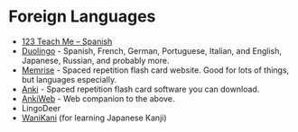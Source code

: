 # Foreign Languages

* [123 Teach Me – Spanish](http://www.123teachme.com/learn_spanish/spanish_grammar_course)
* [Duolingo](https://www.duolingo.com/) - Spanish, French, German, Portuguese, Italian, and English, Japanese, Russian, and probably more.
* [Memrise](http://www.memrise.com/) - Spaced repetition flash card website. Good for lots of things, but languages especially.
* [Anki](http://ankisrs.net/) - Spaced repetition flash card software you can download.
* [AnkiWeb](https://ankiweb.net/) - Web companion to the above.
* LingoDeer
* [WaniKani](https://www.wanikani.com/) (for learning Japanese Kanji)
